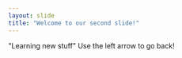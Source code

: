 ```yaml
---
layout: slide
title: "Welcome to our second slide!"
---
```

"Learning new stuff"
Use the left arrow to go back!
